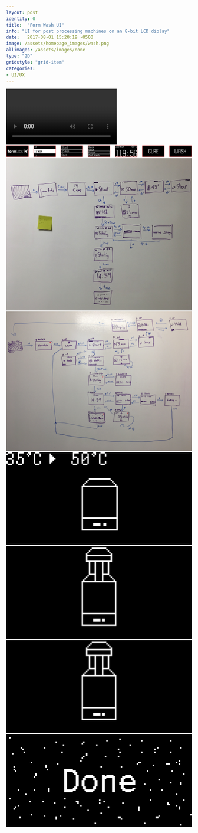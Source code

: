 ```yaml
---
layout: post
identity: 0
title:  "Form Wash UI"
info: "UI for post processing machines on an 8-bit LCD diplay"
date:   2017-08-01 15:20:19 -0500
image: /assets/homepage_images/wash.png
allimages: /assets/images/none
type: "2D"
gridstyle: "grid-item"
categories:
- UI/UX
---
```



<!-- <iframe src="https://player.vimeo.com/video/119343592#t=14s?autoplay=1&loop=1&autopause=0" width="100%" height="800px" frameborder="0" webkitallowfullscreen mozallowfullscreen allowfullscreen></iframe> -->



<div>
  <video autoPlay loop>
    <source src="/assets/video/wash/wash.mp4" type="video/mp4"/>
  </video>
</div>

<img class="post-images" src="/assets/images/wash-cure/samples.png">

<img class="post-images-small" src="/assets/images/wash-cure/flow.jpg">
<img class="post-images-small" src="/assets/images/wash-cure/flow2.jpg">

<img class="post-images-small" src="/assets/images/wash-cure/preheating.gif">
<img class="post-images-small" src="/assets/images/wash-cure/lowering.gif">
<img class="post-images-small" src="/assets/images/wash-cure/undo.gif">
<img class="post-images-small" src="/assets/images/wash-cure/done.gif">





